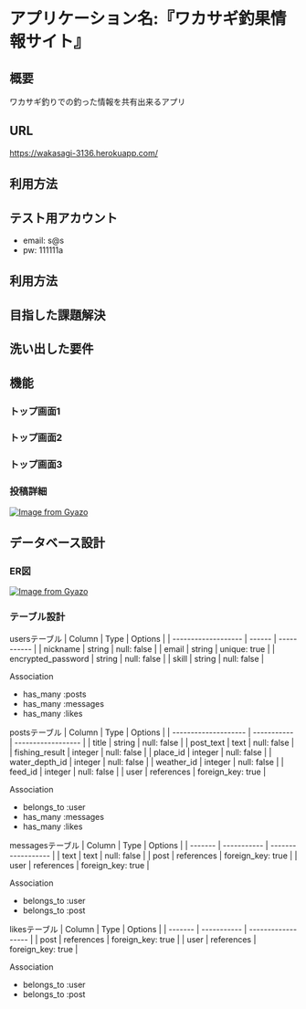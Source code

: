 # アプリケーション名:『ワカサギ釣果情報サイト』


## 概要
ワカサギ釣りでの釣った情報を共有出来るアプリ

## URL
https://wakasagi-3136.herokuapp.com/

## 利用方法

## テスト用アカウント
* email: s@s
* pw: 111111a

## 利用方法

## 目指した課題解決

## 洗い出した要件

## 機能




### トップ画面1

### トップ画面2

### トップ画面3


### 投稿詳細
[![Image from Gyazo](https://i.gyazo.com/d3e5dcb1c85fd0d534b020d9579d13ce.gif)](https://gyazo.com/d3e5dcb1c85fd0d534b020d9579d13ce)
## データベース設計

### ER図
[![Image from Gyazo](https://i.gyazo.com/2f2396d8a90d58d9ab06fd6edf5df865.png)](https://gyazo.com/2f2396d8a90d58d9ab06fd6edf5df865)

### テーブル設計
usersテーブル
| Column              | Type    | Options      |
| ------------------- | ------  | -----------  |
| nickname            | string  | null: false  |
| email               | string  | unique: true |
| encrypted_password  | string  | null: false  |
| skill               | string  | null: false  |

Association
- has_many :posts
- has_many :messages
- has_many :likes


postsテーブル
| Column               | Type        | Options            |
| -------------------- | ----------- | ------------------ |
| title                | string      | null: false        |
| post_text            | text        | null: false        |
| fishing_result       | integer     | null: false        |
| place_id             | integer     | null: false        |
| water_depth_id       | integer     | null: false        |
| weather_id           | integer     | null: false        |
| feed_id              | integer     | null: false        |
| user                 | references  | foreign_key: true  |

Association
- belongs_to :user
- has_many :messages
- has_many :likes



messagesテーブル
| Column  | Type        | Options            |
| ------- | ----------- | ------------------ |
| text    | text        | null: false        |
| post    | references  | foreign_key: true  |
| user    | references  | foreign_key: true  |

Association
- belongs_to :user
- belongs_to :post



likesテーブル
| Column  | Type        | Options            |
| ------- | ----------- | ------------------ |
| post    | references  | foreign_key: true  |
| user    | references  | foreign_key: true  |

Association
- belongs_to :user
- belongs_to :post


